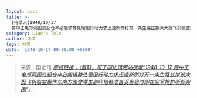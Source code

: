 ```yaml
---
layout: post
title: >-
  [待录入]1948/10/17
  蒋中正电郑洞国变起仓卒必能镇静处理但行动力求迅速断然打开一条生路兹拟派大批飞机临空轰炸东南方面曾澤生部阵地希准备妥当届时即在空军掩护所部突围
category: Liao's Tele
author: 电文
tags: 分类
date: '1948-10-17 00:00:00 +0000'
---
```



> 来源：国史馆 [*原档链接：（暂缺，可于国史馆网站搜索“1948-10-17 蒋中正电郑洞国变起仓卒必能镇静处理但行动力求迅速断然打开一条生路兹拟派大批飞机临空轰炸东南方面曾澤生部阵地希准备妥当届时即在空军掩护所部突围“）*]()
